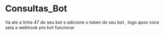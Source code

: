 # Consultas_Bot
Va ate a linha 47 do seu bot e adicione o token do seu bot , logo apos voce seta a webhook pro bot funcionar
